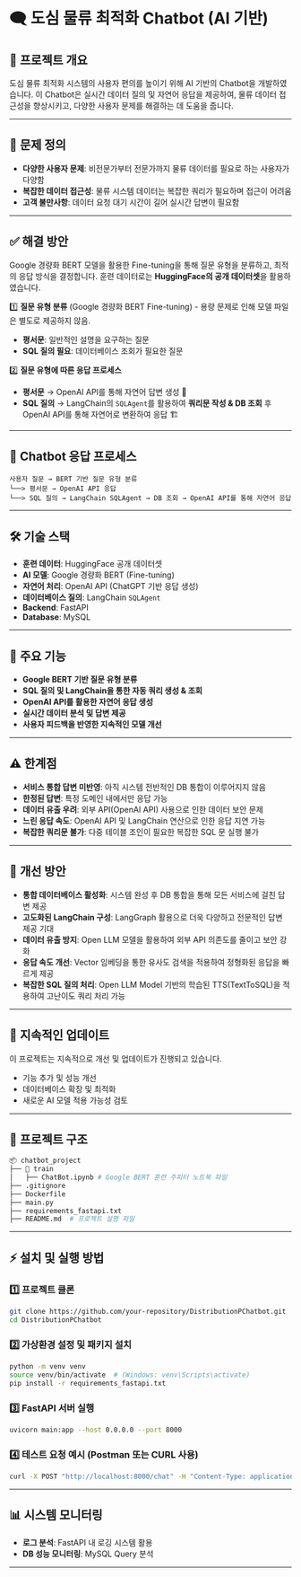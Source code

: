 # 🗨️ 도심 물류 최적화 Chatbot (AI 기반) 

## 📌 프로젝트 개요
도심 물류 최적화 시스템의 사용자 편의를 높이기 위해 AI 기반의 Chatbot을 개발하였습니다. 
이 Chatbot은 실시간 데이터 질의 및 자연어 응답을 제공하여, 물류 데이터 접근성을 향상시키고, 다양한 사용자 문제를 해결하는 데 도움을 줍니다.

---

## 🧐 문제 정의
- **다양한 사용자 문제**: 비전문가부터 전문가까지 물류 데이터를 필요로 하는 사용자가 다양함
- **복잡한 데이터 접근성**: 물류 시스템 데이터는 복잡한 쿼리가 필요하며 접근이 어려움
- **고객 불만사항**: 데이터 요청 대기 시간이 길어 실시간 답변이 필요함

---

## ✅ 해결 방안
Google 경량화 BERT 모델을 활용한 Fine-tuning을 통해 질문 유형을 분류하고, 최적의 응답 방식을 결정합니다. 훈련 데이터로는 **HuggingFace의 공개 데이터셋**을 활용하였습니다.

1️⃣ **질문 유형 분류** (Google 경량화 BERT Fine-tuning) - 용량 문제로 인해 모델 파일은 별도로 제공하지 않음. 
   - **평서문**: 일반적인 설명을 요구하는 질문
   - **SQL 질의 필요**: 데이터베이스 조회가 필요한 질문

2️⃣ **질문 유형에 따른 응답 프로세스**
   - **평서문** → OpenAI API를 통해 자연어 답변 생성 🧠
   - **SQL 질의** → LangChain의 `SQLAgent`를 활용하여 **쿼리문 작성 & DB 조회** 후 OpenAI API를 통해 자연어로 변환하여 응답 🏗️

---

## 🔄 Chatbot 응답 프로세스
```
사용자 질문 → BERT 기반 질문 유형 분류
└──> 평서문 → OpenAI API 응답
└──> SQL 질의 → LangChain SQLAgent → DB 조회 → OpenAI API를 통해 자연어 응답
```

---

## 🛠️ 기술 스택
- **훈련 데이터**: HuggingFace 공개 데이터셋
- **AI 모델**: Google 경량화 BERT (Fine-tuning)
- **자연어 처리**: OpenAI API (ChatGPT 기반 응답 생성)
- **데이터베이스 질의**: LangChain `SQLAgent`
- **Backend**: FastAPI
- **Database**: MySQL

---

## 🚀 주요 기능
- **Google BERT 기반 질문 유형 분류**
- **SQL 질의 및 LangChain을 통한 자동 쿼리 생성 & 조회**
- **OpenAI API를 활용한 자연어 응답 생성**
- **실시간 데이터 분석 및 답변 제공**
- **사용자 피드백을 반영한 지속적인 모델 개선**

---

## ⚠️ 한계점
- **서비스 통합 답변 미반영**: 아직 시스템 전반적인 DB 통합이 이루어지지 않음
- **한정된 답변**: 특정 도메인 내에서만 응답 가능
- **데이터 유출 우려**: 외부 API(OpenAI API) 사용으로 인한 데이터 보안 문제
- **느린 응답 속도**: OpenAI API 및 LangChain 연산으로 인한 응답 지연 가능
- **복잡한 쿼리문 불가**: 다중 테이블 조인이 필요한 복잡한 SQL 문 실행 불가

---

## 🔄 개선 방안
- **통합 데이터베이스 활성화**: 시스템 완성 후 DB 통합을 통해 모든 서비스에 걸친 답변 제공
- **고도화된 LangChain 구성**: LangGraph 활용으로 더욱 다양하고 전문적인 답변 제공 기대
- **데이터 유출 방지**: Open LLM 모델을 활용하여 외부 API 의존도를 줄이고 보안 강화
- **응답 속도 개선**: Vector 임베딩을 통한 유사도 검색을 적용하여 정형화된 응답을 빠르게 제공
- **복잡한 SQL 질의 처리**: Open LLM Model 기반의 학습된 TTS(TextToSQL)을 적용하여 고난이도 쿼리 처리 가능

---

## 🔄 지속적인 업데이트
이 프로젝트는 지속적으로 개선 및 업데이트가 진행되고 있습니다.
- 기능 추가 및 성능 개선
- 데이터베이스 확장 및 최적화
- 새로운 AI 모델 적용 가능성 검토

---

## 📂 프로젝트 구조
```bash
📦 chatbot_project
├── 📁 train
│   ├── ChatBot.ipynb # Google BERT 훈련 주피터 노트북 파일
├── .gitignore
├── Dockerfile
├── main.py
├── requirements_fastapi.txt
├── README.md  # 프로젝트 설명 파일
```

---

## ⚡ 설치 및 실행 방법
### 1️⃣ 프로젝트 클론
```bash
git clone https://github.com/your-repository/DistributionPChatbot.git
cd DistributionPChatbot
```

### 2️⃣ 가상환경 설정 및 패키지 설치
```bash
python -m venv venv
source venv/bin/activate  # (Windows: venv\Scripts\activate)
pip install -r requirements_fastapi.txt
```

### 3️⃣ FastAPI 서버 실행
```bash
uvicorn main:app --host 0.0.0.0 --port 8000
```

### 4️⃣ 테스트 요청 예시 (Postman 또는 CURL 사용)
```bash
curl -X POST "http://localhost:8000/chat" -H "Content-Type: application/json" -d '{"question": "현재 서울의 물류량은?"}'
```

---

## 📊 시스템 모니터링
- **로그 분석**: FastAPI 내 로깅 시스템 활용
- **DB 성능 모니터링**: MySQL Query 분석

---
